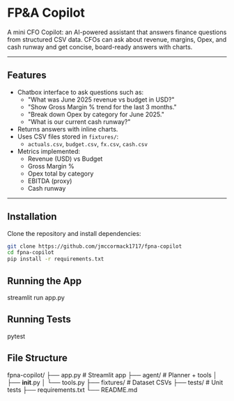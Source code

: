 # FP&A Copilot

A mini CFO Copilot: an AI-powered assistant that answers finance questions from structured CSV data. CFOs can ask about revenue, margins, Opex, and cash runway and get concise, board-ready answers with charts.

---

## Features

- Chatbox interface to ask questions such as:
  - "What was June 2025 revenue vs budget in USD?"
  - "Show Gross Margin % trend for the last 3 months."
  - "Break down Opex by category for June 2025."
  - "What is our current cash runway?"
- Returns answers with inline charts.
- Uses CSV files stored in `fixtures/`:
  - `actuals.csv`, `budget.csv`, `fx.csv`, `cash.csv`
- Metrics implemented:
  - Revenue (USD) vs Budget
  - Gross Margin %
  - Opex total by category
  - EBITDA (proxy)
  - Cash runway

---

## Installation

Clone the repository and install dependencies:

```bash
git clone https://github.com/jmccormack1717/fpna-copilot
cd fpna-copilot
pip install -r requirements.txt
```

## Running the App
streamlit run app.py

## Running Tests
pytest

## File Structure

fpna-copilot/
├── app.py             # Streamlit app
├── agent/             # Planner + tools
│   ├── __init__.py
│   └── tools.py
├── fixtures/          # Dataset CSVs
├── tests/             # Unit tests
├── requirements.txt
└── README.md
